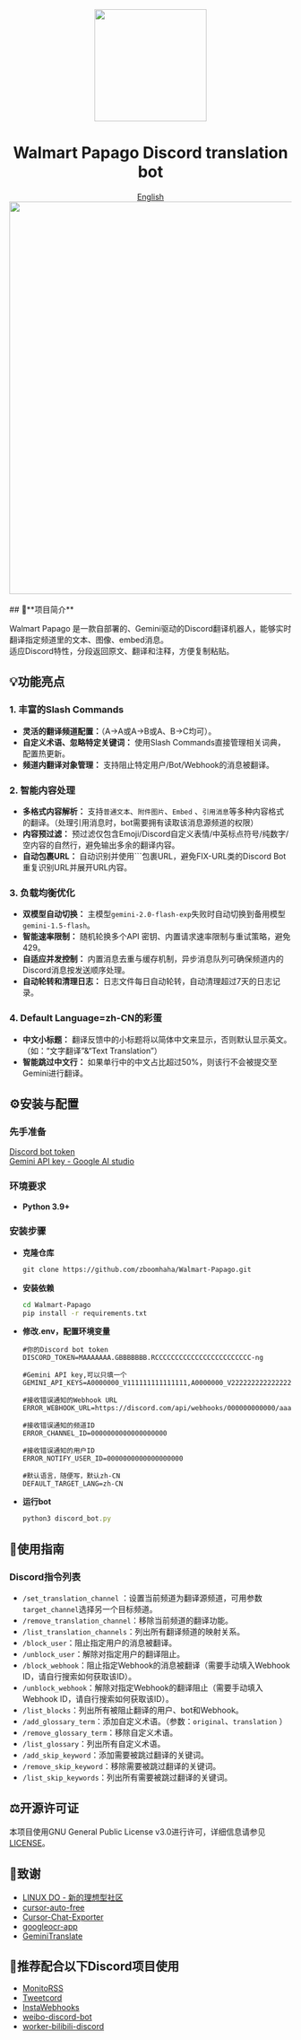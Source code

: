 <div align=center><img src="https://newjeansr-imgbed.pages.dev/file/1737963243834_walmart_papago_logo.png" width="200" height="200" /></div>
<div align="center">
<h1><strong>Walmart Papago Discord translation bot</strong></h1>
</div>
<div align="center">
    <a href="https://github.com/zboomhaha/Walmart-Papago/blob/main/README-EN.md">English</a>
</div>
<div align=center><img src="https://newjeansr-imgbed.pages.dev/file/1737972141929_ezgif-7-2bcd85fa0a55_1.gif" width="700" /></div>
<br>
## 📄**项目简介**

Walmart Papago 是一款自部署的、Gemini驱动的Discord翻译机器人，能够实时翻译指定频道里的文本、图像、embed消息。<br>适应Discord特性，分段返回原文、翻译和注释，方便复制粘贴。

## 💡**功能亮点**

### **1. 丰富的Slash Commands**

- **灵活的翻译频道配置：**（A→A或A→B或A、B→C均可）。
- **自定义术语、忽略特定关键词：** 使用Slash Commands直接管理相关词典，配置热更新。
- **频道内翻译对象管理：** 支持阻止特定用户/Bot/Webhook的消息被翻译。

### **2. 智能内容处理**

- **多格式内容解析：** 支持`普通文本`、`附件图片`、`Embed` 、`引用消息`等多种内容格式的翻译。（处理引用消息时，bot需要拥有读取该消息源频道的权限）
- **内容预过滤：** 预过滤仅包含Emoji/Discord自定义表情/中英标点符号/纯数字/空内容的自然行，避免输出多余的翻译内容。
- **自动包裹URL：** 自动识别并使用```包裹URL，避免FIX-URL类的Discord Bot重复识别URL并展开URL内容。

### **3. 负载均衡优化**

- **双模型自动切换：** 主模型`gemini-2.0-flash-exp`失败时自动切换到备用模型`gemini-1.5-flash`。
- **智能速率限制：** 随机轮换多个API 密钥、内置请求速率限制与重试策略，避免429。
- **自适应并发控制：** 内置消息去重与缓存机制，异步消息队列可确保频道内的Discord消息按发送顺序处理。
- **自动轮转和清理日志：** 日志文件每日自动轮转，自动清理超过7天的日志记录。

### **4. Default Language=zh-CN的彩蛋**

- **中文小标题：** 翻译反馈中的小标题将以简体中文来显示，否则默认显示英文。（如：“文字翻译”&“Text Translation”）
- **智能跳过中文行：** 如果单行中的中文占比超过50%，则该行不会被提交至Gemini进行翻译。

## ⚙**安装与配置**

### 先手准备

[Discord bot token](https://discord.com/developers/applications)<br>[Gemini API key - Google AI studio](https://aistudio.google.com/)

### **环境要求**

- **Python 3.9+**

### **安装步骤**

- **克隆仓库**
    
    ```bash
    git clone https://github.com/zboomhaha/Walmart-Papago.git
    ```
    
- **安装依赖**
    
    ```bash
    cd Walmart-Papago
    pip install -r requirements.txt
    ```
    
- **修改.env，配置环境变量**
    
    ```plaintext
    #你的Discord bot token
    DISCORD_TOKEN=MAAAAAAA.GBBBBBBB.RCCCCCCCCCCCCCCCCCCCCCCCC-ng
          
    #Gemini API key,可以只填一个
    GEMINI_API_KEYS=A0000000_V111111111111111,A0000000_V222222222222222,A0000000_V333333333333333....      

    #接收错误通知的Webhook URL
    ERROR_WEBHOOK_URL=https://discord.com/api/webhooks/000000000000/aaaaaaBBBBBBBBBBBcccccccDDDDDDR      

    #接收错误通知的频道ID
    ERROR_CHANNEL_ID=0000000000000000000      

    #接收错误通知的用户ID
    ERROR_NOTIFY_USER_ID=0000000000000000000      

    #默认语言，随便写，默认zh-CN
    DEFAULT_TARGET_LANG=zh-CN      
    ```
    
- **运行bot**
    
    ```jsx
    python3 discord_bot.py
    ```
    

## 📔**使用指南**

### **Discord指令列表**

- `/set_translation_channel` ：设置当前频道为翻译源频道，可用参数`target_channel`选择另一个目标频道。
- `/remove_translation_channel`：移除当前频道的翻译功能。
- `/list_translation_channels`：列出所有翻译频道的映射关系。
- `/block_user`：阻止指定用户的消息被翻译。
- `/unblock_user`：解除对指定用户的翻译阻止。
- `/block_webhook`：阻止指定Webhook的消息被翻译（需要手动填入Webhook ID，请自行搜索如何获取该ID）。
- `/unblock_webhook`：解除对指定Webhook的翻译阻止（需要手动填入Webhook ID，请自行搜索如何获取该ID）。
- `/list_blocks`：列出所有被阻止翻译的用户、bot和Webhook。
- `/add_glossary_term`：添加自定义术语。（参数：`original`、`translation` ）
- `/remove_glossary_term`：移除自定义术语。
- `/list_glossary`：列出所有自定义术语。
- `/add_skip_keyword`：添加需要被跳过翻译的关键词。
- `/remove_skip_keyword`：移除需要被跳过翻译的关键词。
- `/list_skip_keywords`：列出所有需要被跳过翻译的关键词。

## ⚖**开源许可证**

本项目使用GNU General Public License v3.0进行许可，详细信息请参见[LICENSE](https://www.gnu.org/licenses/gpl-3.0.txt)。

## 🙏**致谢**

- [LINUX DO - 新的理想型社区](https://linux.do/)
- [cursor-auto-free](https://github.com/chengazhen/cursor-auto-free)
- [Cursor-Chat-Exporter](https://github.com/Cranberrycrisp/Cursor-Chat-Exporter)
- [googleocr-app](https://github.com/cokice/googleocr-app)
- [GeminiTranslate](https://github.com/MUTED64/GeminiTranslate)

## 🌟**推荐配合以下Discord项目使用**

- [MonitoRSS](https://github.com/synzen/MonitoRSS)
- [Tweetcord](https://github.com/Yuuzi261/Tweetcord)
- [InstaWebhooks](https://github.com/RyanLua/InstaWebhooks)
- [weibo-discord-bot](https://github.com/Astralea/weibo-discord-bot)
- [worker-bilibili-discord](https://github.com/UnluckyNinja/worker-bilibili-discord)

